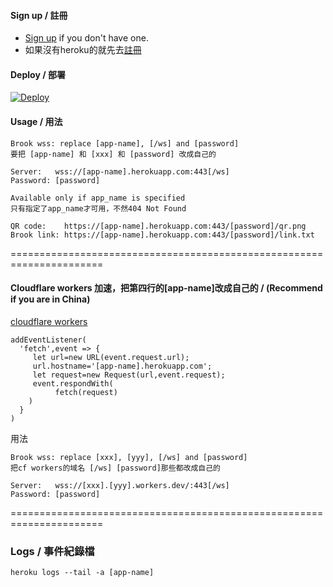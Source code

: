#### Sign up / 註冊
- [Sign up](https://signup.heroku.com/) if you don't have one.
- 如果沒有heroku的就先去[註冊](https://signup.heroku.com/) 

#### Deploy / 部署
[![Deploy](https://www.herokucdn.com/deploy/button.png)](https://heroku.com/deploy)

#### Usage / 用法
```
Brook wss: replace [app-name], [/ws] and [password]
要把 [app-name] 和 [xxx] 和 [password] 改成自己的

Server:   wss://[app-name].herokuapp.com:443[/ws]
Password: [password]
```

```
Available only if app_name is specified
只有指定了app_name才可用，不然404 Not Found

QR code:    https://[app-name].herokuapp.com:443/[password]/qr.png
Brook link: https://[app-name].herokuapp.com:443/[password]/link.txt
```

======================================================================

#### Cloudflare workers 加速，把第四行的[app-name]改成自己的 / (Recommend if you are in China)
[cloudflare workers](https://dash.cloudflare.com/)
```
addEventListener(
  'fetch',event => {
     let url=new URL(event.request.url);
     url.hostname='[app-name].herokuapp.com';
     let request=new Request(url,event.request);
     event.respondWith(
          fetch(request)
    )
  }
)
```
用法
```
Brook wss: replace [xxx], [yyy], [/ws] and [password]
把cf workers的域名 [/ws] [password]那些都改成自己的

Server:   wss://[xxx].[yyy].workers.dev/:443[/ws]
Password: [password]
```

======================================================================

### Logs / 事件紀錄檔
`heroku logs --tail -a [app-name]`
